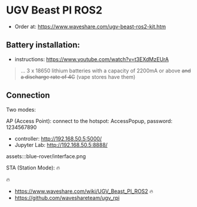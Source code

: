# UGV Beast PI ROS2

- Order at: https://www.waveshare.com/ugv-beast-ros2-kit.htm

## Battery installation:

- instructions: https://www.youtube.com/watch?v=t3EXdMzEUrA

> ... 3 x 18650 lithium batteries with a capacity of 2200mA or above ~~and a discharge rate of 4C~~ (vape stores have them)

## Connection

Two modes:

AP (Access Point): connect to the hotspot: AccessPopup, password: 1234567890

- controller: http://192.168.50.5:5000/
- Jupyter Lab: http://192.168.50.5:8888/

assets:::blue-rover/interface.png

STA (Station Mode): 🔥

🔥

- https://www.waveshare.com/wiki/UGV_Beast_PI_ROS2 🔥
- https://github.com/waveshareteam/ugv_rpi

